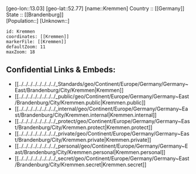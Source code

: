﻿---
location: [52.77,13.03] 
mapzoom: [7,12] 
mapmarker: city 
type: City
tags:
- geo/City


SpocWebEntityId: 31631
isDeleted: false
confidential: public

---
[geo-lon::13.03] 
[geo-lat::52.77] 
[name::Kremmen] 
Country :: [[Germany]]  
State :: [[Brandenburg]]  
[Population::] 
[Unknown::] 


```leaflet
id: Kremmen
coordinates: [[Kremmen]] 
markerFile: [[Kremmen]] 
defaultZoom: 11 
maxZoom: 18
```


## Confidential Links & Embeds: 
- [[../../../../../../../../_Standards/geo/Continent/Europe/Germany/Germany~East/Brandenburg/City/Kremmen|Kremmen]] 
- [[../../../../../../../../_public/geo/Continent/Europe/Germany/Germany~East/Brandenburg/City/Kremmen.public|Kremmen.public]] 
- [[../../../../../../../../_internal/geo/Continent/Europe/Germany/Germany~East/Brandenburg/City/Kremmen.internal|Kremmen.internal]] 
- [[../../../../../../../../_protect/geo/Continent/Europe/Germany/Germany~East/Brandenburg/City/Kremmen.protect|Kremmen.protect]] 
- [[../../../../../../../../_private/geo/Continent/Europe/Germany/Germany~East/Brandenburg/City/Kremmen.private|Kremmen.private]] 
- [[../../../../../../../../_personal/geo/Continent/Europe/Germany/Germany~East/Brandenburg/City/Kremmen.personal|Kremmen.personal]] 
- [[../../../../../../../../_secret/geo/Continent/Europe/Germany/Germany~East/Brandenburg/City/Kremmen.secret|Kremmen.secret]] 
